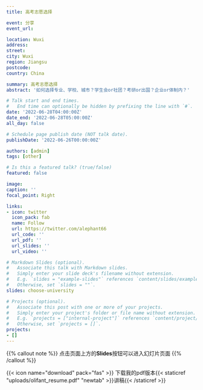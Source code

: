 ```yaml
---
title: 高考志愿选择

event: 分享
event_url: 

location: Wuxi
address:
street: 
city: Wuxi
region: Jiangsu
postcode: 
country: China

summary: 高考志愿选择
abstract: '如何选择专业、学校、城市？学生会or社团？考研or出国？企业or体制内？'

# Talk start and end times.
#   End time can optionally be hidden by prefixing the line with `#`.
date: '2022-06-28T04:00:00Z'
date_end: '2022-06-28T05:00:00Z'
all_day: false

# Schedule page publish date (NOT talk date).
publishDate: '2022-06-26T00:00:00Z'

authors: [admin]
tags: [other]

# Is this a featured talk? (true/false)
featured: false

image:
caption: ''
focal_point: Right

links:
- icon: twitter
  icon_pack: fab
  name: Follow
  url: https://twitter.com/alephant66
  url_code: ''
  url_pdf: ''
  url_slides: ''
  url_video: ''

# Markdown Slides (optional).
#   Associate this talk with Markdown slides.
#   Simply enter your slide deck's filename without extension.
#   E.g. `slides = "example-slides"` references `content/slides/example-slides.md`.
#   Otherwise, set `slides = ""`.
slides: choose-university

# Projects (optional).
#   Associate this post with one or more of your projects.
#   Simply enter your project's folder or file name without extension.
#   E.g. `projects = ["internal-project"]` references `content/project/deep-learning/index.md`.
#   Otherwise, set `projects = []`.
projects:
- []
---
```


{{% callout note %}}
点击页面上方的**Slides**按钮可以进入幻灯片页面
{{% /callout %}}

{{< icon name="download" pack="fas" >}} 下载我的pdf版本{{< staticref "uploads/olifant_resume.pdf" "newtab" >}}讲稿{{< /staticref >}}


